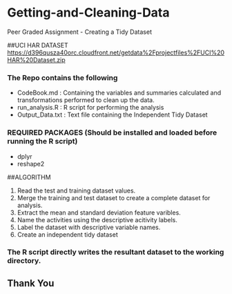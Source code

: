 # Getting-and-Cleaning-Data
Peer Graded Assignment - Creating a Tidy Dataset

##UCI HAR DATASET 
	https://d396qusza40orc.cloudfront.net/getdata%2Fprojectfiles%2FUCI%20HAR%20Dataset.zip

### The Repo contains the following 

- CodeBook.md : Containing the variables and summaries calculated and transformations performed to clean up the data.
- run_analysis.R : R script for performing the analysis
- Output_Data.txt : Text file containing the Independent Tidy Dataset

### REQUIRED PACKAGES (Should be installed and loaded before running the R script)

- dplyr
- reshape2

##ALGORITHM

1. Read the test and training dataset values.
2. Merge the training and test dataset to create a complete dataset for analysis.
3. Extract the mean and standard deviation feature varibles.
4. Name the activities using the descriptive acitivity labels.
5. Label the dataset with descriptive variable names.
6. Create an independent tidy dataset

### The R script directly writes the resultant dataset to the working directory. 

## Thank You  